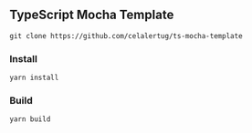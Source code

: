 ## TypeScript Mocha Template

`git clone https://github.com/celalertug/ts-mocha-template`

### Install 

`yarn install`

### Build

`yarn build`
